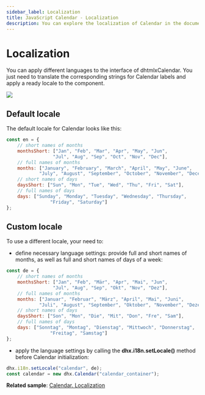 ```yaml
---
sidebar_label: Localization
title: JavaScript Calendar - Localization 
description: You can explore the localization of Calendar in the documentation of the DHTMLX JavaScript UI library. Browse developer guides and API reference, try out code examples and live demos, and download a free 30-day evaluation version of DHTMLX Suite.
---
```


# Localization

You can apply different languages to the interface of dhtmlxCalendar. You just need to translate the corresponding strings for Calendar labels and apply a ready locale to the component.

![](../assets/calendar/locale.png)

## Default locale

The default locale for Calendar looks like this:

~~~js
const en = {
    // short names of months
    monthsShort: ["Jan", "Feb", "Mar", "Apr", "May", "Jun", 
                 "Jul", "Aug", "Sep", "Oct", "Nov", "Dec"],
    // full names of months
    months: ["January", "February", "March", "April", "May", "June", 
            "July", "August", "September", "October", "November", "December"],
    // short names of days
    daysShort: ["Sun", "Mon", "Tue", "Wed", "Thu", "Fri", "Sat"],
    // full names of days
    days: ["Sunday", "Monday", "Tuesday", "Wednesday", "Thursday", 
                "Friday", "Saturday"]
};
~~~

## Custom locale

To use a different locale, your need to:

- define necessary language settings: provide full and short names of months, as well as full and short names of days of a week:

~~~js
const de = {
    // short names of months
    monthsShort: ["Jan", "Feb", "Mär", "Apr", "Mai", "Jun", 
                 "Jul", "Aug", "Sep", "Okt", "Nov", "Dez"],
    // full names of months             
    months: ["Januar", "Februar", "März", "April", "Mai", "Juni", 
            "Juli", "August", "September", "Oktober", "November", "Dezember"],
    // short names of days
    daysShort: ["Son", "Mon", "Die", "Mit", "Don", "Fre", "Sam"],
    // full names of days
    days: ["Sonntag", "Montag", "Dienstag", "Mittwoch", "Donnerstag", 
                "Freitag", "Samstag"]
};
~~~

- apply the language settings by calling the **dhx.i18n.setLocale()** method before Calendar initialization:

~~~js
dhx.i18n.setLocale("calendar", de);
const calendar = new dhx.Calendar("calendar_container");
~~~

**Related sample**: [Calendar. Localization](https://snippet.dhtmlx.com/tn40a0w8)
